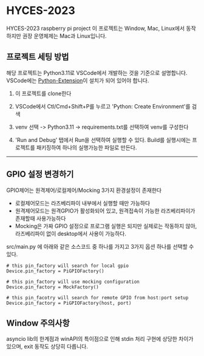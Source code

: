 # HYCES-2023
HYCES-2023 raspberry pi project
이 프로젝트는 Window, Mac, Linux에서 동작하지만 권장 운영체제는 Mac과 Linux입니다.

프로젝트 세팅 방법
-----
해당 프로젝트는 Python3.11로 VSCode에서 개발하는 것을 기준으로 설명합니다.
VSCode에는 [Python-Extension](https://marketplace.visualstudio.com/items?itemName=ms-python.python)이 설치가 되어 있어야 합니다.

1. 이 프로젝트를 clone한다

2. VSCode에서 Ctl/Cmd+Shift+P를 누르고 'Python: Create Environment'를 검색
  
3. venv 선택 -> Python3.11 -> requirements.txt를 선택하여 venv를 구성한다

4. 'Run and Debug' 탭에서 Run을 선택하여 실행할 수 있다. Build를 실행시에는 프로젝트를 패키징하여 하나의 실행가능한 파일로 만든다.

----

GPIO 설정 변경하기
------
GPIO제어는 원격제어/로컬제어/Mocking 3가지 환경설정이 존재한다
- 로컬제어모드는 라즈베리파이 내부에서 실행할 때만 가능하다
- 원격제어모드는 원격GPIO가 활성화되어 있고, 원격접속이 가능한 라즈베리파이가 존재할때 사용가능하다
- Mocking은 가짜 GPIO 설정으로 프로그램 실행은 되지만 실제로는 작동하지 않아, 라즈베리파이 없이 desktop에서 사용이 가능하다.

src/main.py 에 아래와 같은 소스코드 중 하나를 가지고 3가지 옵션 하나를 선택할 수 있다.

    # this pin_factory will search for local gpio
    Device.pin_factory = PiGPIOFactory()

    # this pin_factory will use mocking configuration
    Device.pin_factory = MockFactory()

    # this pin_facotry will search for remote GPIO from host:port setup
    Device.pin_factory = PiGPIOFactory(host, port)


Window 주의사항
---------
asyncio lib의 한계점과 winAPI의 특이점으로 인해 stdin 처리 구현에 상당한 차이가 있으며, exit 동작도 상당히 다릅니다.
